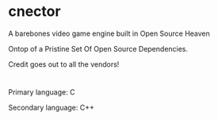 # cnector

A barebones video game engine built in Open Source Heaven

Ontop of a Pristine Set Of Open Source Dependencies.

Credit goes out to all the vendors!

#

Primary language: C

Secondary language: C++
